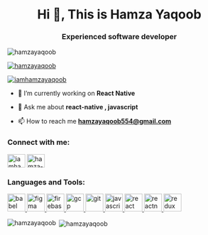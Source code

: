 <h1 align="center">Hi 👋, This is Hamza Yaqoob</h1>
<h3 align="center">Experienced software developer</h3>

<p align="left"> <img src="https://komarev.com/ghpvc/?username=hamzayaqoob&label=Profile%20views&color=0e75b6&style=flat" alt="hamzayaqoob" /> </p>

<p align="left"> <a href="https://github.com/ryo-ma/github-profile-trophy"><img src="https://github-profile-trophy.vercel.app/?username=hamzayaqoob" alt="hamzayaqoob" /></a> </p>

<p align="left"> <a href="https://twitter.com/iamhamzayaqoob" target="blank"><img src="https://img.shields.io/twitter/follow/iamhamzayaqoob?logo=twitter&style=for-the-badge" alt="iamhamzayaqoob" /></a> </p>

- 🔭 I’m currently working on **React Native**

- 💬 Ask me about **react-native , javascript**

- 📫 How to reach me **hamzayaqoob554@gmail.com**

<h3 align="left">Connect with me:</h3>
<p align="left">
<a href="https://twitter.com/iamhamzayaqoob" target="blank"><img align="center" src="https://raw.githubusercontent.com/rahuldkjain/github-profile-readme-generator/master/src/images/icons/Social/twitter.svg" alt="iamhamzayaqoob" height="30" width="40" /></a>
<a href="https://linkedin.com/in/hamza-yaqoob-b112481b3" target="blank"><img align="center" src="https://raw.githubusercontent.com/rahuldkjain/github-profile-readme-generator/master/src/images/icons/Social/linked-in-alt.svg" alt="hamza-yaqoob-b112481b3" height="30" width="40" /></a>
</p>

<h3 align="left">Languages and Tools:</h3>
<p align="left"> <a href="https://babeljs.io/" target="_blank" rel="noreferrer"> <img src="https://www.vectorlogo.zone/logos/babeljs/babeljs-icon.svg" alt="babel" width="40" height="40"/> </a> <a href="https://www.figma.com/" target="_blank" rel="noreferrer"> <img src="https://www.vectorlogo.zone/logos/figma/figma-icon.svg" alt="figma" width="40" height="40"/> </a> <a href="https://firebase.google.com/" target="_blank" rel="noreferrer"> <img src="https://www.vectorlogo.zone/logos/firebase/firebase-icon.svg" alt="firebase" width="40" height="40"/> </a> <a href="https://cloud.google.com" target="_blank" rel="noreferrer"> <img src="https://www.vectorlogo.zone/logos/google_cloud/google_cloud-icon.svg" alt="gcp" width="40" height="40"/> </a> <a href="https://git-scm.com/" target="_blank" rel="noreferrer"> <img src="https://www.vectorlogo.zone/logos/git-scm/git-scm-icon.svg" alt="git" width="40" height="40"/> </a> <a href="https://developer.mozilla.org/en-US/docs/Web/JavaScript" target="_blank" rel="noreferrer"> <img src="https://raw.githubusercontent.com/devicons/devicon/master/icons/javascript/javascript-original.svg" alt="javascript" width="40" height="40"/> </a> <a href="https://reactjs.org/" target="_blank" rel="noreferrer"> <img src="https://raw.githubusercontent.com/devicons/devicon/master/icons/react/react-original-wordmark.svg" alt="react" width="40" height="40"/> </a> <a href="https://reactnative.dev/" target="_blank" rel="noreferrer"> <img src="https://reactnative.dev/img/header_logo.svg" alt="reactnative" width="40" height="40"/> </a> <a href="https://redux.js.org" target="_blank" rel="noreferrer"> <img src="https://raw.githubusercontent.com/devicons/devicon/master/icons/redux/redux-original.svg" alt="redux" width="40" height="40"/> </a> </p>

<p><img align="left" src="https://github-readme-stats.vercel.app/api/top-langs?username=hamzayaqoob&show_icons=true&locale=en&layout=compact" alt="hamzayaqoob" /></p>

<p>&nbsp;<img align="center" src="https://github-readme-stats.vercel.app/api?username=hamzayaqoob&show_icons=true&locale=en" alt="hamzayaqoob" /></p>
